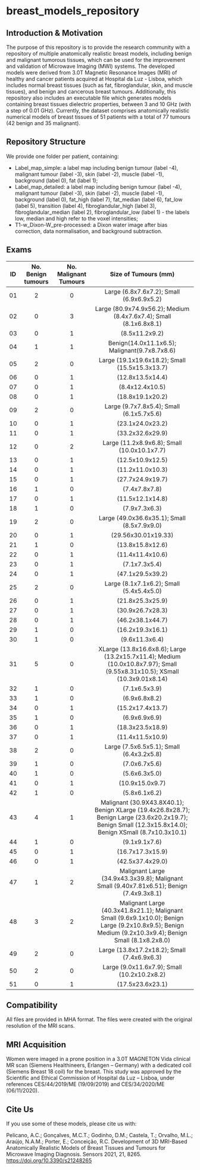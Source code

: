 # breast_models_repository

## Introduction & Motivation ##
The purpose of this repository is to provide the research community with a repository of multiple anatomically realistic breast models, including benign and malignant tumorous tissues, which can be used for the improvement and validation of Microwave Imaging (MWI) systems. The developed models were derived from 3.0T Magnetic Resonance Images (MRI) of healthy and cancer patients acquired at Hospital da Luz - Lisboa, which includes normal breast tissues (such as fat, fibroglandular, skin, and muscle tissues), and benign and cancerous breast tumours. Additionally, this repository also includes an executable file which generates models containing breast tissues dielectric properties, between 3 and 10 GHz (with a step of 0.01 GHz).
Currently, the dataset comprises anatomically realistic numerical models of breast tissues of 51 patients with a total of 77 tumours (42 benign and 35 malignant).

## Repository Structure ##
We provide one folder per patient, containing:

- Label_map_simple: a label map including benign tumour (label -4), malignant tumour (label -3), skin (label -2), muscle (label -1), background (label 0), fat (label 1);
- Label_map_detailed: a label map including benign tumour (label -4), malignant tumour (label -3), skin (label -2), muscle (label -1), background (label 0), fat_high (label 7), fat_median (label 6), fat_low (label 5), transition (label 4), fibroglandular_high (label 3), fibroglandular_median (label 2), fibroglandular_low (label 1) - the labels low, median and high refer to the voxel intensities;
- T1-w_Dixon-W_pre-processed: a Dixon water image after bias correction, data normalisation, and background subtraction.


## Exams ##
| ID | No. Benign tumours | No. Malignant Tumours | Size of Tumours (mm) |
|:--:|:------------------:|:---------------------:|:--------------------:|
| 01 |         2          |           0           |Large (6.8x7.6x7.2); Small (6.9x6.9x5.2)|
| 02 |         0          |           3           |Large (80.9x74.9x56.2); Medium (8.4x7.6x7.4); Small (8.1x6.8x8.1)|
| 03 |         0          |           1           | (8.5x11.2x9.2)       |
| 04 |         1          |           1           |Benign(14.0x11.1x6.5); Malignant(9.7x8.7x8.6)|
| 05 |         2          |           0           |Large (19.1x19.6x18.2); Small (15.5x15.3x13.7)|
| 06 |         0          |           1           |(12.8x13.5x14.4)      |
| 07 |         0          |           1           |(8.4x12.4x10.5)       |
| 08 |         0          |           1           |(18.8x19.1x20.2)      |
| 09 |         2          |           0           |Large (9.7x7.8x5.4); Small (6.1x5.7x5.6)|
| 10 |         0          |           1           |(23.1x24.0x23.2)      |
| 11 |         0          |           1           |(33.2x32.6x29.9)      |
| 12 |         0          |           2           |Large (11.2x8.9x6.8); Small (10.0x10.1x7.7)|
| 13 |         0          |           1           | (12.5x10.9x12.5)     |
| 14 |         0          |           1           |(11.2x11.0x10.3)      |
| 15 |         0          |           1           |  (27.7x24.9x19.7)    |
| 16 |         1          |           0           |    (7.4x7.8x7.8)     |
| 17 |         0          |           1           |  (11.5x12.1x14.8)    |
| 18 |         1          |           0           |  (7.9x7.3x6.3)       |
| 19 |         2          |           0           |Large (49.0x36.6x35.1); Small (8.5x7.9x9.0)|
| 20 |         0          |           1           | (29.56x30.01x19.33)  |
| 21 |         1          |           0           |  (13.8x15.8x12.6)    |
| 22 |         0          |           1           |    (11.4x11.4x10.6)  |
| 23 |         0          |           1           | (7.1x7.3x5.4)        |
| 24 |         0          |           1           |  (47.1x29.5x39.2)    |
| 25 |         2          |           0           |Large (8.1x7.1x6.2); Small (5.4x5.4x5.0)|
| 26 |         0          |           1           | (21.8x25.3x25.9)     |
| 27 |         0          |           1           | (30.9x26.7x28.3)     |
| 28 |         0          |           1           | (46.2x38.1x44.7)     |
| 29 |         1          |           0           | (16.2x19.3x16.1)     |
| 30 |         1          |           0           | (9.6x11.3x6.4)       |
| 31 |         5          |           0           | XLarge (13.8x16.6x8.6); Large (13.2x15.7x11.4); Medium (10.0x10.8x7.97); Small (9.55x8.31x10.5); XSmall (10.3x9.01x8.14)|
| 32 |         1          |           0           | (7.1x6.5x3.9)        |
| 33 |         1          |           0           | (6.9x6.8x8.2)        |
| 34 |         0          |           1           | (15.2x17.4x13.7)     |
| 35 |         1          |           0           | (6.9x6.9x6.9)        |
| 36 |         0          |           1           | (18.3x23.5x18.9)     |
| 37 |         0          |           1           | (11.4x11.5x10.9)     |
| 38 |         2          |           0           | Large (7.5x6.5x5.1); Small (6.4x3.2x5.8)    |
| 39 |         1          |           0           |  (7.0x6.7x5.6)    |
| 40 |         1          |           0           |  (5.6x6.3x5.0)    |
| 41 |         0          |           1           |  (10.9x15.0x9.7)    |
| 42 |         1          |           0           |  (5.8x6.1x6.2)    |
| 43 |         4          |           1           |  Malignant (30.9X43.8X40.1); Benign XLarge (19.4x26.8x28.7); Benign Large (23.6x20.2x19.7); Benign Small (12.3x15.8x14.0); Benign XSmall (8.7x10.3x10.1)|
| 44 |         1          |            0          |   (9.1x9.1x7.6)    |
| 45 |           0        |              1        |    (16.7x17.3x15.9)  |
| 46 |           0        |              1        |    (42.5x37.4x29.0)  |
| 47 |           1        |              2        |    Malignant Large (34.9x43.3x39.8); Malignant Small (9.40x7.81x6.51); Benign (7.4x9.3x8.1)  |
| 48 |           3        |              2        |    Malignant Large (40.3x41.8x21.1); Malignant Small (9.6x9.1x10.0); Benign Large (9.2x10.8x9.5); Benign Medium (9.2x10.3x9.4); Benign Small (8.1x8.2x8.0)  |
| 49 |           2        |              0        |    Large (13.8x17.2x18.2); Small (7.4x6.9x6.3)  |
| 50 |           2        |              0        |    Large (9.0x11.6x7.9); Small  (10.2x10.2x8.2)  |
| 51 |           0        |              1        |    (17.5x23.6x23.1)  |
 
## Compatibility ##
All files are provided in MHA format. The files were created with the original resolution of the MRI scans.

## MRI Acquisition ##
Women were imaged in a prone position in a 3.0T MAGNETON Vida clinical MR scan (Siemens Healthineers, Erlangen – Germany) with a dedicated coil (Siemens Breast 18 coil) for the breast. This study was approved by the Scientific and Ethical Commission of Hospital da Luz – Lisboa, under references CES/44/2019/ME (19/09/2019) and CES/34/2020/ME (06/11/2020).

## Cite Us ##
If you use some of these models, please cite us with:

Pelicano, A.C.; Gonçalves, M.C.T.; Godinho, D.M.; Castela, T.; Orvalho, M.L.; Araújo, N.A.M.; Porter, E.; Conceição, R.C. Development of 3D MRI-Based Anatomically Realistic Models of Breast Tissues and Tumours for Microwave Imaging Diagnosis. Sensors 2021, 21, 8265. https://doi.org/10.3390/s21248265
